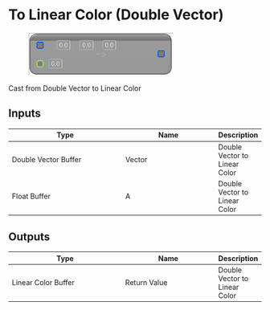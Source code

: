# To Linear Color (Double Vector)

<div align="left" data-full-width="false">

<figure><img src="To_Linear_Color_(Double_Vector).png" alt=""><figcaption></figcaption></figure>

</div>

Cast from Double Vector to Linear Color

## Inputs

<table>
<thead><tr><th width="250">Type</th><th width="200">Name</th><th>Description</th></tr></thead>
<tbody>
<tr><td>Double Vector Buffer</td><td>Vector</td><td>Double Vector to Linear Color</td></tr>
<tr><td>Float Buffer</td><td>A</td><td>Double Vector to Linear Color</td></tr>
</tbody>
</table>

## Outputs

<table>
<thead><tr><th width="250">Type</th><th width="200">Name</th><th>Description</th></tr></thead>
<tbody>
<tr><td>Linear Color Buffer</td><td>Return Value</td><td>Double Vector to Linear Color</td></tr>
</tbody>
</table>